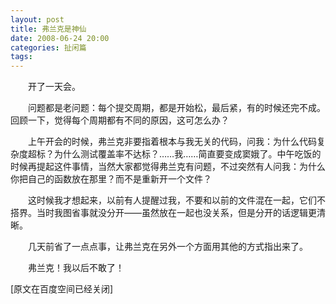 ```yaml
---
layout: post
title: 弗兰克是神仙
date: 2008-06-24 20:00
categories: 扯闲篇
tags: 
---
```

　　开了一天会。

　　问题都是老问题：每个提交周期，都是开始松，最后紧，有的时候还完不成。回顾一下，觉得每个周期都有不同的原因，这可怎么办？

<!-- more -->

　　上午开会的时候，弗兰克非要指着根本与我无关的代码，问我：为什么代码复杂度超标？为什么测试覆盖率不达标？……我……简直要变成窦娥了。中午吃饭的时候再提起这件事情，当然大家都觉得弗兰克有问题，不过突然有人问我：为什么你把自己的函数放在那里？而不是重新开一个文件？

　　这时候我才想起来，以前有人提醒过我，不要和以前的文件混在一起，它们不搭界。当时我图省事就没分开——虽然放在一起也没关系，但是分开的话逻辑更清晰。

　　几天前省了一点点事，让弗兰克在另外一个方面用其他的方式指出来了。

　　弗兰克！我以后不敢了！

[原文在百度空间已经关闭]

